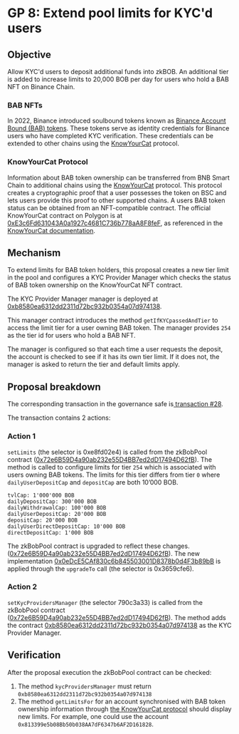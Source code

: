 # GP 8: Extend pool limits for KYC'd users

## Objective

Allow KYC'd users to deposit additional funds into zkBOB. An additional tier is added to increase limits to 20,000 BOB per day for users who hold a BAB NFT on Binance Chain.

### BAB NFTs

In 2022, Binance introduced soulbound tokens known as [Binance Account Bound (BAB) tokens](https://www.binance.com/en/support/faq/frequently-asked-questions-on-binance-account-bound-bab-token-adbd05fe149344d59a348f82d5bf359d). These tokens serve as identity credentials for Binance users who have completed KYC verification. These credentials can be extended to other chains using the [KnowYourCat](https://docs.knowyourcat.id/) protocol.

### KnowYourCat Protocol

Information about BAB token ownership can be transferred from BNB Smart Chain to additional chains using the [KnowYourCat](https://docs.knowyourcat.id/) protocol. This protocol creates a cryptographic proof that a user possesses the token on BSC and lets users provide this proof to other supported chains. A users BAB token status can be obtained from an NFT-compatible contract. The official KnowYourCat contract on Polygon is at [0xE3c6Fd631043A0a1927c4681C736b778aA8F8feF](https://polygonscan.com/address/0xE3c6Fd631043A0a1927c4681C736b778aA8F8feF), as referenced in the [KnowYourCat documentation](https://docs.knowyourcat.id/for-developers/knowyourcat-protocol/contract-addresses).

## Mechanism

To extend limits for BAB token holders, this proposal creates a new tier limit in the pool and configures a KYC Provider Manager which checks the status of BAB token ownership on the KnowYourCat NFT contract.

The KYC Provider Manager manager is deployed at [0xb8580ea6312dd2311d72bc932b0354a07d974138](https://polygonscan.com/address/0xb8580ea6312dd2311d72bc932b0354a07d974138).&#x20;

This manager contract introduces the method `getIfKYCpassedAndTier` to access the limit tier for a user owning BAB token. The manager provides `254` as the tier id for users who hold a BAB NFT.

The manager is configured so that each time a user requests the deposit, the account is checked to see if it has its own tier limit. If it does not, the manager is asked to return the tier and default limits apply.

## Proposal breakdown

The corresponding transaction in the governance safe is[ transaction #28](https://app.safe.global/matic:0xd4a3D9Ca00fa1fD8833D560F9217458E61c446d8/transactions/tx?id=multisig\_0xd4a3D9Ca00fa1fD8833D560F9217458E61c446d8\_0x313f81393765ffe7f9353306248891380ad4c14f95a270ef05dbbe520c48acab).

The transaction contains 2 actions:

### Action 1

`setLimits` (the selector is 0xe8fd02e4) is called from the zkBobPool contract ([0x72e6B59D4a90ab232e55D4BB7ed2dD17494D62fB](https://polygonscan.com/address/0x72e6B59D4a90ab232e55D4BB7ed2dD17494D62fB)). The method is called to configure limits for tier `254` which is associated with users owning BAB tokens. The limits for this tier differs from tier `0` where `dailyUserDepositCap` and `depositCap` are both 10’000 BOB.

```
tvlCap: 1'000'000 BOB
dailyDepositCap: 300'000 BOB
dailyWithdrawalCap: 100'000 BOB
dailyUserDepositCap: 20'000 BOB
depositCap: 20'000 BOB
dailyUserDirectDepositCap: 10'000 BOB
directDepositCap: 1'000 BOB
```

The zkBobPool contract is upgraded to reflect these changes. ([0x72e6B59D4a90ab232e55D4BB7ed2dD17494D62fB](https://polygonscan.com/address/0x72e6B59D4a90ab232e55D4BB7ed2dD17494D62fB)). The new implementation [0x0eDcE5CAf830c6b845503001D8378b0d4F3b89bB](https://polygonscan.com/address/0x0eDcE5CAf830c6b845503001D8378b0d4F3b89bB) is applied through the `upgradeTo` call (the selector is 0x3659cfe6).

### Action 2

`setKycProvidersManager` (the selector 790c3a33) is called from the zkBobPool contract ([0x72e6B59D4a90ab232e55D4BB7ed2dD17494D62fB](https://polygonscan.com/address/0x72e6B59D4a90ab232e55D4BB7ed2dD17494D62fB)). The method adds the contract [0xb8580ea6312dd2311d72bc932b0354a07d974138](https://polygonscan.com/address/0xb8580ea6312dd2311d72bc932b0354a07d974138) as the KYC Provider Manager.

## Verification

After the proposal execution the zkBobPool contract can be checked:

1. The method `kycProvidersManager` must return `0xb8580ea6312dd2311d72bc932b0354a07d974138`
2. The method `getLimitsFor` for an account synchronised with BAB token ownership information through [the KnowYourCat protocol](https://knowyourcat.id/) should display new limits. For example, one could use the account `0x813399e5b08Bb50b038AA7dF6347b6AF2D161828`.





